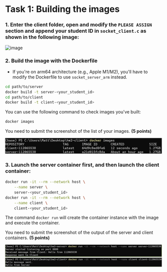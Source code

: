 # Task 1: Building the images

### 1. Enter the client folder, open and modify the `PLEASE ASSIGN` section and append your student ID in `socket_client.c` as shown in the following image:
<img width="750" height="552" alt="image" src="https://github.com/user-attachments/assets/aada0c11-2987-4ca2-84cd-37d48093227f" />

### 2. Build the image with the Dockerfile
- If you're on arm64 architecture (e.g., Apple M1/M2), you'll have to modify the Dockerfile to use `socket_server_arm` instead.
```bash
cd path/to/server
docker build -t server-<your_student_id>
cd path/to/client
docker build -t client-<your_student_id>
```
You can use the following command to check images you've built:
```bash
docker images
```

<div class="warning">
You need to submit the screenshot of the list of your images. <strong>(5 points)</strong>
</div>

![](../../assets/2025-06-10-23-57-49.png)


### 3. Launch the server container first, and then launch the client container:
```bash
docker run -it --rm --network host \
    --name server \
    server-<your_student_id>
docker run -it --rm --network host \
    --name client \
    client-<your_student_id>
```
The command `docker run` will create the container instance with the image and execute the container.

<div class="warning">
You need to submit the screenshot of the output of the server and client containers. <strong>(5 points)</strong>
</div>

![](../../assets/2025-06-10-23-58-42.png)
![](../../assets/2025-06-10-23-59-02.png)
